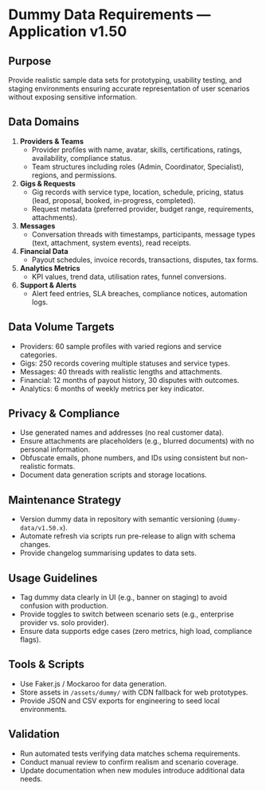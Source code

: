 # Dummy Data Requirements — Application v1.50

## Purpose
Provide realistic sample data sets for prototyping, usability testing, and staging environments ensuring accurate representation of user scenarios without exposing sensitive information.

## Data Domains
1. **Providers & Teams**
   - Provider profiles with name, avatar, skills, certifications, ratings, availability, compliance status.
   - Team structures including roles (Admin, Coordinator, Specialist), regions, and permissions.
2. **Gigs & Requests**
   - Gig records with service type, location, schedule, pricing, status (lead, proposal, booked, in-progress, completed).
   - Request metadata (preferred provider, budget range, requirements, attachments).
3. **Messages**
   - Conversation threads with timestamps, participants, message types (text, attachment, system events), read receipts.
4. **Financial Data**
   - Payout schedules, invoice records, transactions, disputes, tax forms.
5. **Analytics Metrics**
   - KPI values, trend data, utilisation rates, funnel conversions.
6. **Support & Alerts**
   - Alert feed entries, SLA breaches, compliance notices, automation logs.

## Data Volume Targets
- Providers: 60 sample profiles with varied regions and service categories.
- Gigs: 250 records covering multiple statuses and service types.
- Messages: 40 threads with realistic lengths and attachments.
- Financial: 12 months of payout history, 30 disputes with outcomes.
- Analytics: 6 months of weekly metrics per key indicator.

## Privacy & Compliance
- Use generated names and addresses (no real customer data).
- Ensure attachments are placeholders (e.g., blurred documents) with no personal information.
- Obfuscate emails, phone numbers, and IDs using consistent but non-realistic formats.
- Document data generation scripts and storage locations.

## Maintenance Strategy
- Version dummy data in repository with semantic versioning (`dummy-data/v1.50.x`).
- Automate refresh via scripts run pre-release to align with schema changes.
- Provide changelog summarising updates to data sets.

## Usage Guidelines
- Tag dummy data clearly in UI (e.g., banner on staging) to avoid confusion with production.
- Provide toggles to switch between scenario sets (e.g., enterprise provider vs. solo provider).
- Ensure data supports edge cases (zero metrics, high load, compliance flags).

## Tools & Scripts
- Use Faker.js / Mockaroo for data generation.
- Store assets in `/assets/dummy/` with CDN fallback for web prototypes.
- Provide JSON and CSV exports for engineering to seed local environments.

## Validation
- Run automated tests verifying data matches schema requirements.
- Conduct manual review to confirm realism and scenario coverage.
- Update documentation when new modules introduce additional data needs.
